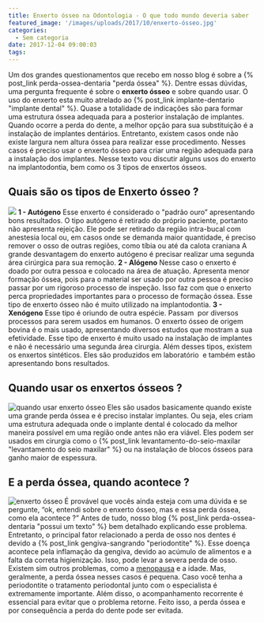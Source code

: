 ```yaml
---
title: Enxerto ósseo na Odontologia - O que todo mundo deveria saber
featured_image: '/images/uploads/2017/10/enxerto-ósseo.jpg'
categories:
  - Sem categoria
date: 2017-12-04 09:00:03
tags:
---
```


Um dos grandes questionamentos que recebo em nosso blog é sobre a {% post_link perda-ossea-dentaria "perda óssea" %}. Dentre essas dúvidas, uma pergunta frequente é sobre o **enxerto ósseo** e sobre quando usar. O uso do enxerto esta muito atrelado ao {% post_link implante-dentario "implante dental" %}. Quase a totalidade de indicações são para formar uma estrutura óssea adequada para a posterior instalação de implantes. Quando ocorre a perda do dente, a melhor opção para sua substituição é a instalação de implantes dentários. Entretanto, existem casos onde não existe largura nem altura óssea para realizar esse procedimento. Nesses casos é preciso usar o enxerto ósseo para criar uma região adequada para a instalação dos implantes. Nesse texto vou discutir alguns usos do enxerto na implantodontia, bem como os 3 tipos de enxertos ósseos.

**Quais são os tipos de Enxerto ósseo ?**
-----------------------------------------

![](/images/uploads/2017/10/tipos-de-enxerto-osseo.jpg) **1 - Autógeno** Esse enxerto é considerado o "padrão ouro” apresentando bons resultados. O tipo autógeno é retirado do próprio paciente, portanto não apresenta rejeição. Ele pode ser retirado da região intra-bucal com anestesia local ou, em casos onde se demanda maior quantidade, é preciso remover o osso de outras regiões, como tíbia ou até da calota craniana A grande desvantagem do enxerto autógeno é precisar realizar uma segunda área cirúrgica para sua remoção. **2 - Alógeno** Nesse caso o enxerto é doado por outra pessoa e colocado na área de atuação. Apresenta menor formação óssea, pois para o material ser usado por outra pessoa é preciso passar por um rigoroso processo de inspeção. Isso faz com que o enxerto perca propriedades importantes para o processo de formação óssea. Esse tipo de enxerto ósseo não é muito utilizado na implantodontia. **3 - Xenógeno** Esse tipo é oriundo de outra espécie. Passam  por diversos processos para serem usados em humanos. O enxerto ósseo de origem bovina é o mais usado, apresentando diversos estudos que mostram a sua efetividade. Esse tipo de enxerto é muito usado na instalação de implantes e não é necessário uma segunda área cirurgia. Além desses tipos, existem os enxertos sintéticos. Eles são produzidos em laboratório  e também estão apresentando bons resultados.

**Quando usar os enxertos ósseos ?**
------------------------------------

![quando usar enxerto ósseo](/images/uploads/2017/10/enxerto-osseo-quando-usar.jpg) Eles são usados basicamente quando existe uma grande perda óssea e é preciso instalar implantes. Ou seja, eles criam uma estrutura adequada onde o implante dental é colocado da melhor maneira possível em uma região onde antes não era viável. Eles podem ser usados em cirurgia como o {% post_link levantamento-do-seio-maxilar "levantamento do seio maxilar" %} ou na instalação de blocos ósseos para ganho maior de espessura.

**E a perda óssea, quando acontece ?**
--------------------------------------

![enxerto ósseo](/images/uploads/2017/10/enxerto-osseo-e-perda-ossea.jpg) É provável que vocês ainda esteja com uma dúvida e se pergunte, “ok, entendi sobre o enxerto ósseo, mas e essa perda óssea, como ela acontece ?” Antes de tudo, nosso blog {% post_link perda-ossea-dentaria "possui um texto" %} bem detalhado explicando esse problema. Entretanto, o principal fator relacionado a perda de osso nos dentes é devido a {% post_link gengiva-sangrando "periodontite" %}. Esse doença acontece pela inflamação da gengiva, devido ao acúmulo de alimentos e a falta da correta higienização. Isso, pode levar a severa perda de osso. Existem sim outros problemas, como a [menopausa](http://www.gineco.com.br/saude-feminina/menopausa/o-que-emenopausa/) e a idade. Mas, geralmente, a perda óssea nesses casos é pequena. Caso você tenha a periodontite o tratamento periodontal junto com o especialista é extremamente importante. Além disso, o acompanhamento recorrente é essencial para evitar que o problema retorne. Feito isso, a perda óssea e por consequência a perda do dente pode ser evitada.